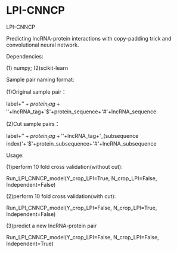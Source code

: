 # LPI-CNNCP
LPI-CNNCP

Predicting lncRNA-protein interactions with copy-padding trick and convolutional neural network. 

 Dependencies:

(1) numpy; (2)scikit-learn


Sample pair naming format:

(1)Original sample pair：

label+'$'+protein_tag+'$'+lncRNA_tag+'$'+protein_sequence+'#'+lncRNA_sequence

(2)Cut sample pairs：

label+'$'+protein_tag+'$'+lncRNA_tag+'_(subsequence index)'+'$'+protein_subsequence+'#'+lncRNA_subsequence

Usage:

(1)perform 10 fold cross validation(without cut):

Run_LPI_CNNCP_model(Y_crop_LPI=True, N_crop_LPI=False, Independent=False)

(2)perform 10 fold cross validation(with cut):

Run_LPI_CNNCP_model(Y_crop_LPI=False, N_crop_LPI=True, Independent=False)

(3)predict a new lncRNA-protein pair

Run_LPI_CNNCP_model(Y_crop_LPI=False, N_crop_LPI=False, Independent=True)
